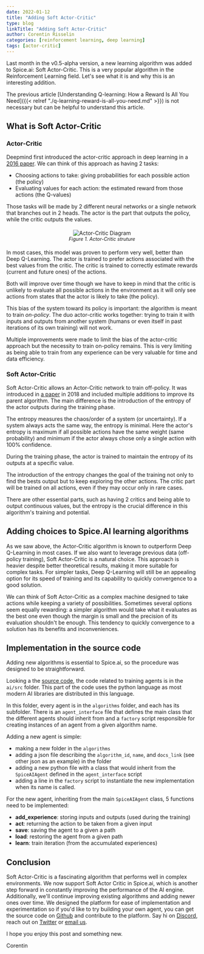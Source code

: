 ```yaml
---
date: 2022-01-12
title: "Adding Soft Actor-Critic"
type: blog
linkTitle: "Adding Soft Actor-Critic"
author: Corentin Risselin
categories: [reinforcement learning, deep learning]
tags: [actor-critic]
---
```


Last month in the v0.5-alpha version, a new learning algorithm was added to Spice.ai: Soft Actor-Critic. This is a very popular algorithm in the Reinforcement Learning field. Let's see what it is and why this is an interesting addition.

The previous article [Understanding Q-learning: How a Reward Is All You Need]({{< relref "./q-learning-reward-is-all-you-need.md" >}}) is not necessary but can be helpful to understand this article.

## What is Soft Actor-Critic

### Actor-Critic

Deepmind first introduced the actor-critic approach in deep learning in a [2016 paper](https://arxiv.org/abs/1602.01783). We can think of this approach as having 2 tasks:

* Choosing actions to take: giving probabilities for each possible action (the policy)
* Evaluating values for each action: the estimated reward from those actions (the Q-values)

Those tasks will be made by 2 different neural networks or a single network that branches out in 2 heads. The actor is the part that outputs the policy, while the critic outputs the values.

<div style="display: flex; justify-content: center; padding: 5px;">
  <div style="display: flex; flex-direction: column;">
    <img style="max-width: 300px; margin: auto" alt="Actor-Critic Diagram" src="https://user-images.githubusercontent.com/19952490/148524970-e5fab55c-7364-4cb9-870c-7f5b8b58cc6f.png">
    	<div style="font-size: 0.8rem; font-style: italic; text-align: center;">Figure 1. Actor-Critic struture</div>
  </div>
</div>

In most cases, this model was proven to perform very well, better than Deep Q-Learning. The actor is trained to prefer actions associated with the best values from the critic. The critic is trained to correctly estimate rewards (current and future ones) of the actions.

Both will improve over time though we have to keep in mind that the critic is unlikely to evaluate all possible actions in the environment as it will only see actions from states that the actor is likely to take (the policy).

This bias of the system toward its policy is important: the algorithm is meant to train *on-policy*. The duo actor-critic works together: trying to train it with inputs and outputs from another system (humans or even itself in past iterations of its own training) will not work.

Multiple improvements were made to limit the bias of the actor-critic approach but the necessity to train on-policy remains. This is very limiting as being able to train from any experience can be very valuable for time and data efficiency.

### Soft Actor-Critic

Soft Actor-Critic allows an Actor-Critic network to train off-policy. It was introduced in [a paper](https://arxiv.org/abs/1801.01290) in 2018 and included multiple additions to improve its parent algorithm. The main difference is the introduction of the entropy of the actor outputs during the training phase.

The entropy measures the chaos/order of a system (or uncertainty). If a system always acts the same way, the entropy is minimal. Here the actor's entropy is maximum if all possible actions have the same weight (same probability) and minimum if the actor always chose only a single action with 100% confidence.

During the training phase, the actor is trained to maintain the entropy of its outputs at a specific value.

The introduction of the entropy changes the goal of the training not only to find the bests output but to keep exploring the other actions. The critic part will be trained on all actions, even if they may occur only in rare cases.

There are other essential parts, such as having 2 critics and being able to output continuous values, but the entropy is the crucial difference in this algorithm's training and potential.

## Adding choices to Spice.AI learning algorithms

As we saw above, the Actor-Critic algorithm is known to outperform Deep Q-Learning in most cases. If we also want to leverage previous data (off-policy training), Soft Actor-Critic is a natural choice. This approach is heavier despite better theoretical results, making it more suitable for complex tasks. For simpler tasks, Deep Q-Learning will still be an appealing option for its speed of training and its capability to quickly convergence to a good solution.

We can think of Soft Actor-Critic as a complex machine designed to take actions while keeping a variety of possibilities. Sometimes several options seem equally rewarding: a simpler algorithm would take what it evaluates as the best one even though the margin is small and the precision of its evaluation shouldn't be enough. This tendency to quickly convergence to a solution has its benefits and inconveniences.

## Implementation in the source code

Adding new algorithms is essential to Spice.ai, so the procedure was designed to be straightforward.

Looking a the [source code](https://github.com/spiceai/spiceai), the code related to training agents is in the `ai/src` folder. This part of the code uses the python language as most modern AI libraries are distributed in this language.

In this folder, every agent is in the `algorithms` folder, and each has its subfolder. There is an `agent_interface` file that defines the main class that the different agents should inherit from and a `factory` script responsible for creating instances of an agent from a given algorithm name.

Adding a new agent is simple:
* making a new folder in the `algorithms`
* adding a json file describing the `algorithm_id`, `name`, and `docs_link` (see other json as an example) in the folder
* adding a new python file with a class that would inherit from the `SpiceAIAgent` defined in the `agent_interface` script
* adding a line in the `factory` script to instantiate the new implementation when its name is called.

For the new agent, inheriting from the main `SpiceAIAgent` class, 5 functions need to be implemented:
* **add_experience**: storing inputs and outputs (used during the training)
* **act**: returning the action to be taken from a given input
* **save**: saving the agent to a given a path
* **load**: restoring the agent from a given path
* **learn**: train iteration (from the accumulated experiences)


## Conclusion

Soft Actor-Critic is a fascinating algorithm that performs well in complex environments. We now support Soft Actor Critic in Spice.ai, which is another step forward in constantly improving the performance of the AI engine. Additionally, we'll continue improving existing algorithms and adding newer ones over time. We designed the platform for ease of implementation and experimentation so if you'd like to try building your own agent, you can get the source code on [Github](https://github.com/spiceai/spiceai) and contribute to the platform. Say hi on [Discord](https://discord.gg/kZnTfneP5u), reach out on [Twitter](https://twitter.com/SpiceAIHQ) or [email us](mailto:hey@spiceai.io).

I hope you enjoy this post and something new.

Corentin
